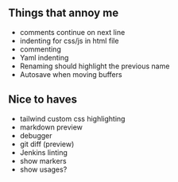 ## Things that annoy me
- comments continue on next line
- indenting for css/js in html file
- commenting
- Yaml indenting
- Renaming should highlight the previous name
- Autosave when moving buffers

## Nice to haves
- tailwind custom css highlighting
- markdown preview
- debugger
- git diff (preview)
- Jenkins linting
- show markers
- show usages?

